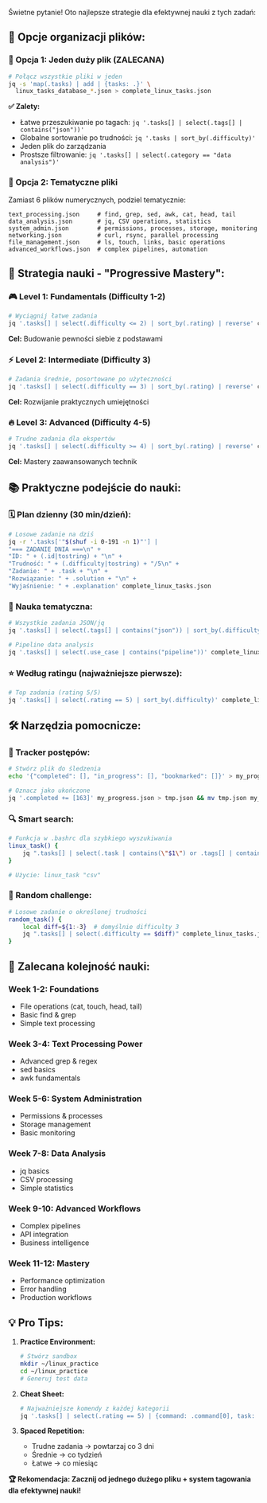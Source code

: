 Świetne pytanie! Oto najlepsze strategie dla efektywnej nauki z tych zadań:

## 🎯 **Opcje organizacji plików:**

### **📁 Opcja 1: Jeden duży plik (ZALECANA)**
```bash
# Połącz wszystkie pliki w jeden
jq -s 'map(.tasks) | add | {tasks: .}' \
  linux_tasks_database_*.json > complete_linux_tasks.json
```

**✅ Zalety:**
- Łatwe przeszukiwanie po tagach: `jq '.tasks[] | select(.tags[] | contains("json"))'`
- Globalne sortowanie po trudności: `jq '.tasks | sort_by(.difficulty)'`  
- Jeden plik do zarządzania
- Prostsze filtrowanie: `jq '.tasks[] | select(.category == "data analysis")'`

### **📂 Opcja 2: Tematyczne pliki**
Zamiast 6 plików numerycznych, podziel tematycznie:
```
text_processing.json     # find, grep, sed, awk, cat, head, tail
data_analysis.json       # jq, CSV operations, statistics  
system_admin.json        # permissions, processes, storage, monitoring
networking.json          # curl, rsync, parallel processing
file_management.json     # ls, touch, links, basic operations
advanced_workflows.json  # complex pipelines, automation
```

## 🚀 **Strategia nauki - "Progressive Mastery":**

### **🎮 Level 1: Fundamentals (Difficulty 1-2)**
```bash
# Wyciągnij łatwe zadania
jq '.tasks[] | select(.difficulty <= 2) | sort_by(.rating) | reverse' complete_linux_tasks.json
```
**Cel:** Budowanie pewności siebie z podstawami

### **⚡ Level 2: Intermediate (Difficulty 3)**  
```bash
# Zadania średnie, posortowane po użyteczności
jq '.tasks[] | select(.difficulty == 3) | sort_by(.rating) | reverse' complete_linux_tasks.json
```
**Cel:** Rozwijanie praktycznych umiejętności

### **🔥 Level 3: Advanced (Difficulty 4-5)**
```bash
# Trudne zadania dla ekspertów
jq '.tasks[] | select(.difficulty >= 4) | sort_by(.rating) | reverse' complete_linux_tasks.json
```
**Cel:** Mastery zaawansowanych technik

## 📚 **Praktyczne podejście do nauki:**

### **🗓️ Plan dzienny (30 min/dzień):**
```bash
# Losowe zadanie na dziś
jq -r '.tasks['"$(shuf -i 0-191 -n 1)"'] | 
"=== ZADANIE DNIA ===\n" + 
"ID: " + (.id|tostring) + "\n" + 
"Trudność: " + (.difficulty|tostring) + "/5\n" + 
"Zadanie: " + .task + "\n" + 
"Rozwiązanie: " + .solution + "\n" + 
"Wyjaśnienie: " + .explanation' complete_linux_tasks.json
```

### **🎯 Nauka tematyczna:**
```bash
# Wszystkie zadania JSON/jq
jq '.tasks[] | select(.tags[] | contains("json")) | sort_by(.difficulty)' complete_linux_tasks.json

# Pipeline data analysis
jq '.tasks[] | select(.use_case | contains("pipeline"))' complete_linux_tasks.json
```

### **⭐ Według ratingu (najważniejsze pierwsze):**
```bash
# Top zadania (rating 5/5)
jq '.tasks[] | select(.rating == 5) | sort_by(.difficulty)' complete_linux_tasks.json
```

## 🛠️ **Narzędzia pomocnicze:**

### **📝 Tracker postępów:**
```bash
# Stwórz plik do śledzenia
echo '{"completed": [], "in_progress": [], "bookmarked": []}' > my_progress.json

# Oznacz jako ukończone
jq '.completed += [163]' my_progress.json > tmp.json && mv tmp.json my_progress.json
```

### **🔍 Smart search:**
```bash
# Funkcja w .bashrc dla szybkiego wyszukiwania
linux_task() {
    jq ".tasks[] | select(.task | contains(\"$1\") or .tags[] | contains(\"$1\"))" complete_linux_tasks.json
}

# Użycie: linux_task "csv"
```

### **🎲 Random challenge:**
```bash
# Losowe zadanie o określonej trudności
random_task() {
    local diff=${1:-3}  # domyślnie difficulty 3
    jq ".tasks[] | select(.difficulty == $diff)" complete_linux_tasks.json | jq -s '.['"$(shuf -i 0-50 -n 1)"']'
}
```

## 📖 **Zalecana kolejność nauki:**

### **Week 1-2: Foundations**
- File operations (cat, touch, head, tail)
- Basic find & grep
- Simple text processing

### **Week 3-4: Text Processing Power**
- Advanced grep & regex
- sed basics
- awk fundamentals

### **Week 5-6: System Administration**
- Permissions & processes
- Storage management
- Basic monitoring

### **Week 7-8: Data Analysis**
- jq basics
- CSV processing
- Simple statistics

### **Week 9-10: Advanced Workflows**
- Complex pipelines
- API integration  
- Business intelligence

### **Week 11-12: Mastery**
- Performance optimization
- Error handling
- Production workflows

## 💡 **Pro Tips:**

1. **Practice Environment:**
   ```bash
   # Stwórz sandbox
   mkdir ~/linux_practice
   cd ~/linux_practice
   # Generuj test data
   ```

2. **Cheat Sheet:**
   ```bash
   # Najważniejsze komendy z każdej kategorii
   jq '.tasks[] | select(.rating == 5) | {command: .command[0], task: .task, solution: .solution}' complete_linux_tasks.json
   ```

3. **Spaced Repetition:**
   - Trudne zadania → powtarzaj co 3 dni
   - Średnie → co tydzień  
   - Łatwe → co miesiąc

**🏆 Rekomendacja: Zacznij od jednego dużego pliku + system tagowania dla efektywnej nauki!**
